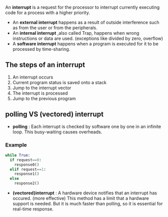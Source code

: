 An **interrupt** is a request for the processor to interrupt currently executing code for a process with a higher priority.<br>
 
 
* An **external interrupt** happens as a result of outside interference such as from the user or from the peripherals.
* An **internal interrupt** ,also called Trap, happens when wrong instructions or data are used. (exceptions like divided by zero, overflow)
* A **software interrupt** happens when a program is executed for it to be processed by time-sharing.

## The steps of an interrupt
1. An interrupt occurs
2. Current program status is saved onto a stack
3. Jump to the interrupt vector
4. The interrupt is processed
5. Jump to the previous program

## polling VS (vectored) interrupt
* **polling** : Each interrupt is checked by software one by one in an infinite loop. This busy-waiting causes overheads.
### Example
~~~python
while True:
  if request==0:
    response0()
  elif request==1:
    response1()
  else
    response2()
~~~

* **(vectored)interrupt** : A hardware device notifies that an interrupt has occured. (more effective)
This method has a limit that a hardware support is needed. But it is much faster than polling, so it is essential for real-time response.


